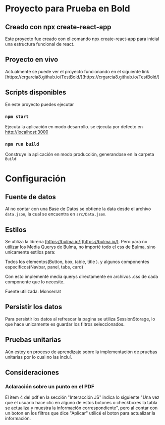 # Proyecto para Prueba en Bold

## Creado con npx create-react-app

Este proyecto fue creado con el comando npx create-react-app para inicial una estructura funcional de react.

## Proyecto en vivo

Actualmente se puede ver el proyecto funcionando en el siguiente link [https://crgarcia8.github.io/TestBold/](https://crgarcia8.github.io/TestBold/)

## Scripts disponibles

En este proyecto puedes ejecutar

### `npm start`

Ejecuta la aplicación en modo desarrollo. se ejecuta por defecto en [http://localhost:3000](http://localhost:3000)

### `npm run build`

Construye la aplicación en modo producción, generandose en la carpeta `Build`

# Configuración

## Fuente de datos 

Al no contar con una Base de Datos se obtiene la data desde el archivo `data.json`, la cual se encuentra en `src/Data.json`.

## Estilos

Se utiliza la libreria [https://bulma.io/](https://bulma.io/).
Pero para no utilizar los Media Querys de Bulma, no importé todo el css de Bulma, sino unicamente estilos para:

  Todos los elementos(Button, box, table, title ).
  y algunos componentes especificos(Navbar, panel, tabs, card)
  
Con esto implementé media querys directamente en archivos .css de cada componente que lo necesite.

Fuente utilizada: Monserrat

## Persistir los datos

Para persistir los datos al refrescar la pagina se utiliza SessionStorage, lo que hace unicamente es guardar los filtros seleccionados.

## Pruebas unitarias 

Aún estoy en proceso de aprendizaje sobre la implementación de pruebas unitarias por lo cual no las incluí.

## Consideraciones

### Aclaración sobre un punto en el PDF

El item 4 del pdf en la sección "Interacción JS" indica lo siguiente "Una vez que el usuario hace clic en alguno de estos botones o checkboxes la tabla
se actualiza y muestra la información correspondiente", pero al contar con un boton en los filtros que dice "Aplicar" utilicé el boton para actualizar la información.
